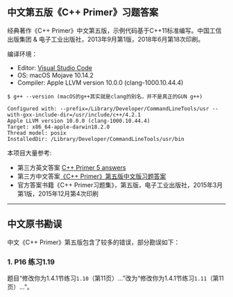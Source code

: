 ## 中文第五版《C++ Primer》习题答案

经典著作《C++ Primer》中文第五版，示例代码基于C++11标准编写。中国工信出版集团 & 电子工业出版社，2013年9月第1版，2018年6月第18次印刷。

编译环境：
* Editor: [Visual Studio Code](https://code.visualstudio.com/)
* OS: macOS Mojave 10.14.2
* Compiler: Apple LLVM version 10.0.0 (clang-1000.10.44.4)
```
$ g++ --version (macOS的g++其实就是clang的别名，并不是真正的GUN g++)

Configured with: --prefix=/Library/Developer/CommandLineTools/usr --with-gxx-include-dir=/usr/include/c++/4.2.1
Apple LLVM version 10.0.0 (clang-1000.10.44.4)
Target: x86_64-apple-darwin18.2.0
Thread model: posix
InstalledDir: /Library/Developer/CommandLineTools/usr/bin
```

本项目大量参考:
* 第三方英文答案 [C++ Primer 5 answers](https://github.com/Mooophy/Cpp-Primer)
* 第三方中文答案[《C++ Primer》第五版中文版习题答案](https://github.com/huangmingchuan/Cpp_Primer_Answers)
* 官方答案书籍《C++ Primer习题集》，第五版，电子工业出版社，2015年3月第1版，2015年12月第4次印刷

---

## 中文原书勘误
中文《C++ Primer》第五版包含了较多的错误，部分勘误如下：
### 1. P16 练习1.19
题目“修改你为1.4.1节练习`1.10`（第11页）...”改为“修改你为1.4.1节练习`1.11`（第11页）...”。